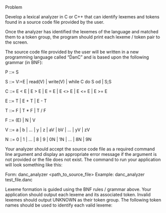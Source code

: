 Problem

Develop a lexical analyzer in C or C++ that can identify lexemes and tokens found in a source code file provided
by the user. 

Once the analyzer has identified the lexemes of the language and matched them to a token group, the program should print each lexeme / token pair to the screen.

The source code file provided by the user will be written in a new programming language called “DanC” and is
based upon the following grammar (in BNF):

P ::= S

S ::= V:=E | read(V) | write(V) | while C do S od | S;S

C ::= E < E | E > E | E = E | E <> E | E <= E | E >= E

E ::= T | E + T | E - T

T ::= F | T * F | T / F

F ::= (E) | N | V

V ::= a | b | … | y | z | aV | bV | … | yV | zV

N ::= 0 | 1 | … | 8 | 9 | 0N | 1N | … | 8N | 9N


Your analyzer should accept the source code file as a required command line argument and display an
appropriate error message if the argument is not provided or the file does not exist. The command to run your
application will look something like this:


Form: danc_analyzer <path_to_source_file>
Example: danc_analyzer test_file.danc



Lexeme formation is guided using the BNF rules / grammar above. Your application should output each lexeme
and its associated token. Invalid lexemes should output UNKNOWN as their token group. The following token
names should be used to identify each valid lexeme:

